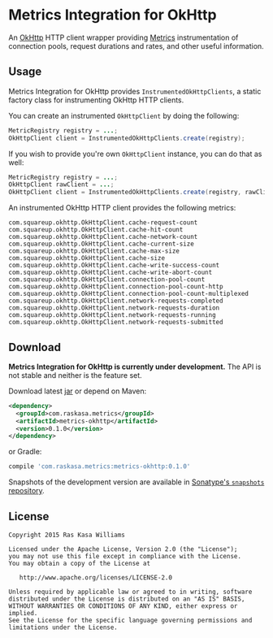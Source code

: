 Metrics Integration for OkHttp
==============================

An [OkHttp][okhttp] HTTP client wrapper providing [Metrics][metrics] instrumentation of connection pools, 
request durations and rates, and other useful information.

Usage
-----

Metrics Integration for OkHttp provides `InstrumentedOkHttpClients`, a static factory class for instrumenting 
OkHttp HTTP clients.

You can create an instrumented `OkHttpClient` by doing the following:

```java
MetricRegistry registry = ...;
OkHttpClient client = InstrumentedOkHttpClients.create(registry);
```

If you wish to provide you're own `OkHttpClient` instance, you can do that as well:

```java
MetricRegistry registry = ...;
OkHttpClient rawClient = ...;
OkHttpClient client = InstrumentedOkHttpClients.create(registry, rawClient);
```

An instrumented OkHttp HTTP client provides the following metrics:

```
com.squareup.okhttp.OkHttpClient.cache-request-count
com.squareup.okhttp.OkHttpClient.cache-hit-count
com.squareup.okhttp.OkHttpClient.cache-network-count
com.squareup.okhttp.OkHttpClient.cache-current-size
com.squareup.okhttp.OkHttpClient.cache-max-size
com.squareup.okhttp.OkHttpClient.cache-size
com.squareup.okhttp.OkHttpClient.cache-write-success-count
com.squareup.okhttp.OkHttpClient.cache-write-abort-count
com.squareup.okhttp.OkHttpClient.connection-pool-count
com.squareup.okhttp.OkHttpClient.connection-pool-count-http
com.squareup.okhttp.OkHttpClient.connection-pool-count-multiplexed
com.squareup.okhttp.OkHttpClient.network-requests-completed
com.squareup.okhttp.OkHttpClient.network-requests-duration
com.squareup.okhttp.OkHttpClient.network-requests-running
com.squareup.okhttp.OkHttpClient.network-requests-submitted
```

Download
--------

**Metrics Integration for OkHttp is currently under development.**  The API is not stable and neither is the feature set.

Download latest [jar][metrics-okhttp] or depend on Maven:

```xml
<dependency>
  <groupId>com.raskasa.metrics</groupId>
  <artifactId>metrics-okhttp</artifactId>
  <version>0.1.0</version>
</dependency>
```

or Gradle:

```groovy
compile 'com.raskasa.metrics:metrics-okhttp:0.1.0'
```

Snapshots of the development version are available in [Sonatype's `snapshots` repository][sonatype].

License
-------

    Copyright 2015 Ras Kasa Williams

    Licensed under the Apache License, Version 2.0 (the "License");
    you may not use this file except in compliance with the License.
    You may obtain a copy of the License at

       http://www.apache.org/licenses/LICENSE-2.0

    Unless required by applicable law or agreed to in writing, software
    distributed under the License is distributed on an "AS IS" BASIS,
    WITHOUT WARRANTIES OR CONDITIONS OF ANY KIND, either express or implied.
    See the License for the specific language governing permissions and
    limitations under the License.
  
  [metrics]: https://dropwizard.github.io/metrics/3.1.0/
  [metrics-okhttp]: https://search.maven.org/remote_content?g=com.raskasa.metrics&a=metrics-okhttp&v=LATEST
  [okhttp]: http://square.github.io/okhttp/
  [sonatype]: https://oss.sonatype.org/content/repositories/snapshots/com/raskasa/metrics/
